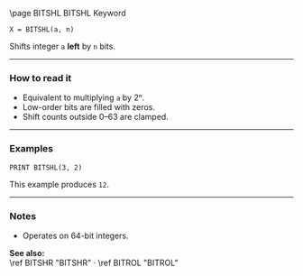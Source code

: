 \page BITSHL BITSHL Keyword
```basic
X = BITSHL(a, n)
```

Shifts integer `a` **left** by `n` bits.

---

### How to read it
- Equivalent to multiplying `a` by 2ⁿ.
- Low-order bits are filled with zeros.
- Shift counts outside 0–63 are clamped.

---

### Examples
```basic
PRINT BITSHL(3, 2)
```

This example produces `12`.

---

### Notes
- Operates on 64-bit integers.

**See also:**  
\ref BITSHR "BITSHR" · \ref BITROL "BITROL"